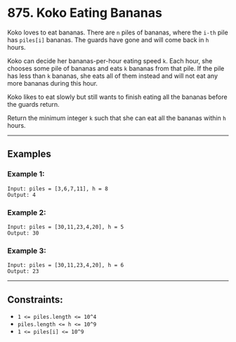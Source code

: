 # 875. Koko Eating Bananas

Koko loves to eat bananas. There are `n` piles of bananas, where the `i-th` pile has `piles[i]` bananas. The guards have gone and will come back in `h` hours.

Koko can decide her bananas-per-hour eating speed `k`. Each hour, she chooses some pile of bananas and eats `k` bananas from that pile. If the pile has less than `k` bananas, she eats all of them instead and will not eat any more bananas during this hour.

Koko likes to eat slowly but still wants to finish eating all the bananas before the guards return.

Return the minimum integer `k` such that she can eat all the bananas within `h` hours.

---

## Examples

### Example 1:
```plaintext
Input: piles = [3,6,7,11], h = 8
Output: 4
```

### Example 2:
```plaintext
Input: piles = [30,11,23,4,20], h = 5
Output: 30
```

### Example 3:
```plaintext
Input: piles = [30,11,23,4,20], h = 6
Output: 23
```

---

## Constraints:
- `1 <= piles.length <= 10^4`
- `piles.length <= h <= 10^9`
- `1 <= piles[i] <= 10^9`